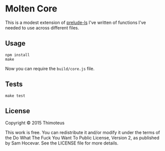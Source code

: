 # Molten Core

This is a modest extension of [prelude-ls](http://preludels.com/) I've written
of functions I've needed to use across different files.

## Usage

    npm install
    make

Now you can require the `build/core.js` file.

## Tests

    make test

## License

Copyright © 2015 Thimoteus

This work is free. You can redistribute it and/or modify it under the
terms of the Do What The Fuck You Want To Public License, Version 2,
as published by Sam Hocevar. See the LICENSE file for more details.
